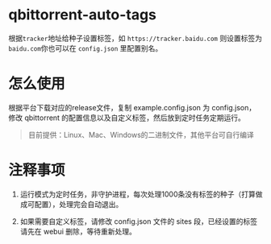 # qbittorrent-auto-tags

根据`tracker`地址给种子设置标签，如 `https://tracker.baidu.com` 则设置标签为 `baidu.com`你也可以在 `config.json` 里配置别名。

# 怎么使用
根据平台下载对应的release文件，复制 example.config.json 为 config.json，修改 qbittorrent 的配置信息以及自定义标签，然后放到定时任务定期运行。

> 目前提供：Linux、Mac、Windows的二进制文件，其他平台可自行编译

# 注释事项

1. 运行模式为定时任务，非守护进程，每次处理1000条没有标签的种子（打算做成可配置），处理完会自动退出。

2. 如果需要自定义标签，请修改 config.json 文件的 sites 段，已经设置的标签请先在 webui 删除，等待重新处理。
